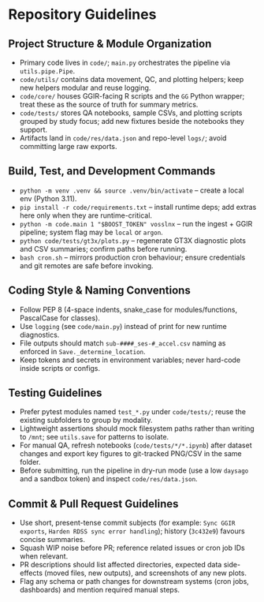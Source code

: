 # Repository Guidelines

## Project Structure & Module Organization
- Primary code lives in `code/`; `main.py` orchestrates the pipeline via `utils.pipe.Pipe`.
- `code/utils/` contains data movement, QC, and plotting helpers; keep new helpers modular and reuse logging.
- `code/core/` houses GGIR-facing R scripts and the `GG` Python wrapper; treat these as the source of truth for summary metrics.
- `code/tests/` stores QA notebooks, sample CSVs, and plotting scripts grouped by study focus; add new fixtures beside the notebooks they support.
- Artifacts land in `code/res/data.json` and repo-level `logs/`; avoid committing large raw exports.

## Build, Test, and Development Commands
- `python -m venv .venv && source .venv/bin/activate` – create a local env (Python 3.11).
- `pip install -r code/requirements.txt` – install runtime deps; add extras here only when they are runtime-critical.
- `python -m code.main 1 "$BOOST_TOKEN" vosslnx` – run the ingest + GGIR pipeline; system flag may be `local` or `argon`.
- `python code/tests/gt3x/plots.py` – regenerate GT3X diagnostic plots and CSV summaries; confirm paths before running.
- `bash cron.sh` – mirrors production cron behaviour; ensure credentials and git remotes are safe before invoking.

## Coding Style & Naming Conventions
- Follow PEP 8 (4-space indents, snake_case for modules/functions, PascalCase for classes).
- Use `logging` (see `code/main.py`) instead of print for new runtime diagnostics.
- File outputs should match `sub-####_ses-#_accel.csv` naming as enforced in `Save._determine_location`.
- Keep tokens and secrets in environment variables; never hard-code inside scripts or configs.

## Testing Guidelines
- Prefer pytest modules named `test_*.py` under `code/tests/`; reuse the existing subfolders to group by modality.
- Lightweight assertions should mock filesystem paths rather than writing to `/mnt`; see `utils.save` for patterns to isolate.
- For manual QA, refresh notebooks (`code/tests/*/*.ipynb`) after dataset changes and export key figures to git-tracked PNG/CSV in the same folder.
- Before submitting, run the pipeline in dry-run mode (use a low `daysago` and a sandbox token) and inspect `code/res/data.json`.

## Commit & Pull Request Guidelines
- Use short, present-tense commit subjects (for example: `Sync GGIR exports`, `Harden RDSS sync error handling`); history (`3c432e9`) favours concise summaries.
- Squash WIP noise before PR; reference related issues or cron job IDs when relevant.
- PR descriptions should list affected directories, expected data side-effects (moved files, new outputs), and screenshots of any new plots.
- Flag any schema or path changes for downstream systems (cron jobs, dashboards) and mention required manual steps.
